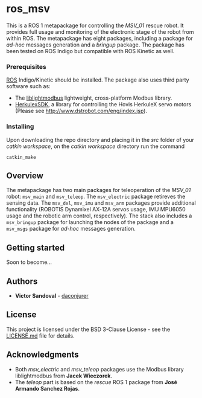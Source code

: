 ros_msv
=========

This is a ROS 1 metapackage for controlling the *MSV_01* rescue robot. It provides full usage and monitoring of the electronic stage of the robot from within ROS. The metapackage has eight packages, including a package for *ad-hoc* messages generation and a *bringup* package. The package has been tested on ROS Indigo but compatible with ROS Kinetic as well.

### Prerequisites

[ROS](http://www.ros.org) Indigo/Kinetic should be installed. The package also uses third party software such as:

 - The [liblightmodbus](https://github.com/Jacajack/liblightmodbus) lightweight, cross-platform Modbus library.
 - [HerkulexSDK](https://github.com/daconjurer/HerkulexSDK), a library for controlling the Hovis HerkuleX servo motors (Please see http://www.dstrobot.com/eng/index.jsp).

### Installing

Upon downloading the repo directory and placing it in the *src* folder of your *catkin workspace*, on the *catkin workspace* directory run the command

```
catkin_make
```

## Overview

The metapackage has two main packages for teleoperation of the *MSV_01* robot: ```msv_main``` and ```msv_teleop```. The ```msv_electric``` package retireves the sensing data. The ```msv_dxl```, ```msv_imu``` and ```msv_arm``` packages provide additional functionality (ROBOTIS Dynamixel AX-12A servos usage, IMU MPU6050 usage and the robotic arm control, respectively). The stack also includes a ```msv_bringup``` package for launching the nodes of the package and a ```msv_msgs``` package for *ad-hoc* messages generation.

## Getting started

Soon to become...

## Authors

* **Victor Sandoval** - [daconjurer](https://github.com/daconjurer)

## License

This project is licensed under the BSD 3-Clause License - see the [LICENSE.md](LICENSE.md) file for details.

## Acknowledgments

* Both *msv_electric* and *msv_teleop* packages use the Modbus library liblightmodbus from **Jacek Wieczorek**.
* The *teleop* part is based on the *rescue* ROS 1 package from **José Armando Sanchez Rojas**.


